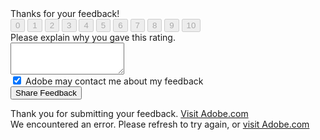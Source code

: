 <form id="npsForm">

<div>Thanks for your&nbsp;feedback!</div>
	<div>
	    <div>
	        <button id="npsScaleButton_0" class="npsScaleButton" disabled="">0</button>
	        <button id="npsScaleButton_1" class="npsScaleButton" disabled="">1</button>	    
	        <button id="npsScaleButton_2" class="npsScaleButton" disabled="">2</button>	    
	        <button id="npsScaleButton_3" class="npsScaleButton" disabled="">3</button>	    
	        <button id="npsScaleButton_4" class="npsScaleButton" disabled="">4</button>	    
	        <button id="npsScaleButton_5" class="npsScaleButton" disabled="">5</button>	    
	        <button id="npsScaleButton_6" class="npsScaleButton" disabled="">6</button>    
	        <button id="npsScaleButton_7" class="npsScaleButton" disabled="">7</button>    
	        <button id="npsScaleButton_8" class="npsScaleButton" disabled="">8</button>    
	        <button id="npsScaleButton_9" class="npsScaleButton" disabled="">9</button>
	        <button id="npsScaleButton_10" class="npsScaleButton" disabled="">10</button>
	    </div>
	</div>
	<div>Please explain why you gave this rating.</div>
	<textarea rows="3" id="surveyComment" maxlength="512"></textarea>
	<div>
	    <input type="checkbox" id="canAdobeContact" checked=""> Adobe may contact me about my feedback
	 </div>
	<input type="submit" value="Share Feedback" name="submitfeedback">

</form>

<div id="successMessage" class="hidden">
	<span>Thank you for submitting your feedback. <a href="https://adobe.com">Visit Adobe.com</a>
</div>

<div id="errorMessage" class="hidden">
	<span>We encountered an error. Please refresh to try again, or <a href="https://adobe.com">visit Adobe.com</a></a>
</div>

<script>
// Helper: Get query string parameter 
function getUrlParameter(name) {
    name = name.replace(/[\[]/, '\\[').replace(/[\]]/, '\\]');
    var regex = new RegExp('[\\?&]' + name + '=([^&#]*)');
    var results = regex.exec(location.search);
    return results === null ? '' : decodeURIComponent(results[1].replace(/\+/g, ' '));
};

// Helper: POST request to Sonar
var sonarPost = function() {

	// Create request
    var xhr = new XMLHttpRequest();

    // Return XHR callback function
    return function(data, callback) {
        xhr.onreadystatechange = function() {
            if (xhr.readyState === 4) {
                callback(xhr.status);
            }
        };

        // Open POST request to Sonar API
        xhr.open('POST', 'https://p13n.adobe.io/data/api/v1/feedback/outbound');

	    // Set necessary Sonar headers
	    xhr.setRequestHeader('Accept', 'application/json');
	    xhr.setRequestHeader('Content-Type', 'application/json');
	    xhr.setRequestHeader('Content-Language', 'en');
	    xhr.setRequestHeader('x-api-key', 'p13n_sonar')

	    // Send JSON data
        xhr.send(JSON.stringify(data));
    };
}();

// Event handler: Page load
window.addEventListener('load', function(event) {

	// Check that "f" (feedback ID) and "s" (score) are present in URL query string
	if (getUrlParameter('f') && getUrlParameter('s') >= 0 && getUrlParameter('s') <= 10) {

		// Set "selected" class on button for selected score
		document.querySelector('#npsScaleButton_' + getUrlParameter('s')).classList.add('selected');

		// Construct initial JSON payload
		var initialRequest = {
				'feedbackId':getUrlParameter('f'),
				'feedbackAttributes':{
					'score':getUrlParameter('s')
				},
				'feedbackType':'NPS',
				'metaData':{}
			};

		// Send initial POST request (score only)
		sonarPost(initialRequest, function(response) {

		    // Score submitted successfully
		    if (response == 200 || response == 204) {
		    	console.log('Score submitted succesfully');

                // Hide the NPS survey form
		    	document.querySelector('#npsForm').classList.add('hidden');

		    	// Show the thank you message
		    	document.querySelector('#successMessage').classList.remove('hidden');
		    }

		    // Handle error on score submission
		    else {
		    	// Log to console
		    	console.log('Error response code received: ' + response);

		    	// Hide the NPS survey form
		    	document.querySelector('#npsForm').classList.add('hidden');

		    	// Show the error message
		    	document.querySelector('#errorMessage').classList.remove('hidden');
		    }
		});
	}

	// Broken URL, show error message
	else {

		// Log to console
		console.log('Unexpected URL query string')

    	// Hide the NPS survey form
    	document.querySelector('#npsForm').classList.add('hidden');

    	// Show the error message
    	document.querySelector('#errorMessage').classList.remove('hidden');	    
	}

});

// Event handler: Form submitted
document.querySelector("#npsForm").addEventListener("submit", function(e){

	// Prevent form from submitting natively
	e.preventDefault();

	// Get text field value
	var textField = document.querySelector('#surveyComment').value;

	// Get Adobe contact checkbox value
	var contactCheckbox = document.querySelector('#canAdobeContact').checked;

	// Construct second JSON payload (incl. text field)
	var secondRequest = {
			'feedbackId': getUrlParameter('f'),
			'feedbackAttributes': {
				"comment": textField,
				"score": getUrlParameter('s')
			},
			'feedbackType': 'NPS',
			'metaData': {
				'canAdobeContact': contactCheckbox ? 'YES' : 'NO'
			}
	}

	// Send second POST request (score, text field and checkbox)
	sonarPost(secondRequest, function(response) {

	    // Survey submitted successfully
	    if (response == 200 || response == 204) {

	    	// Log to console
	    	console.log('Survey submitted successfully');

	    	// Hide the NPS survey form
	    	document.querySelector('#npsForm').classList.add('hidden');

	    	// Show the success message
	    	document.querySelector('#successMessage').classList.remove('hidden');
	    }

	    // Handle error on submission
	    else {
	    	// Log to console
	    	console.log('Error response code received: ' + response);

	    	// Hide the NPS survey form
	    	document.querySelector('#npsForm').classList.add('hidden');

	    	// Show the error message
	    	document.querySelector('#errorMessage').classList.remove('hidden');	    	
	    }
	});

});

</script>